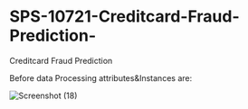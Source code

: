 # SPS-10721-Creditcard-Fraud-Prediction-
Creditcard Fraud Prediction 

Before data Processing attributes&Instances are:

![Screenshot (18)](https://user-images.githubusercontent.com/74133175/117539086-9893c900-b026-11eb-8605-062ac668f2cb.png)



